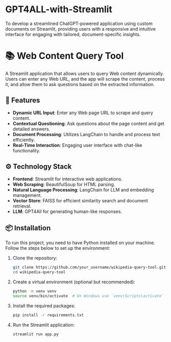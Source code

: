 # GPT4ALL-with-Streamlit
To develop a streamlined ChatGPT-powered application using custom documents on Streamlit, providing users with a responsive and intuitive interface for engaging with tailored, document-specific insights.

# 📚 Web Content Query Tool

A Streamlit application that allows users to query Web content dynamically. Users can enter any Web URL, and the app will scrape the content, process it, and allow them to ask questions based on the extracted information.

## 🎯 Features

- **Dynamic URL Input**: Enter any Web page URL to scrape and query content.
- **Contextual Questioning**: Ask questions about the page content and get detailed answers.
- **Document Processing**: Utilizes LangChain to handle and process text efficiently.
- **Real-Time Interaction**: Engaging user interface with chat-like functionality.

## ⚙️ Technology Stack

- **Frontend**: Streamlit for interactive web applications.
- **Web Scraping**: BeautifulSoup for HTML parsing.
- **Natural Language Processing**: LangChain for LLM and embedding management.
- **Vector Store**: FAISS for efficient similarity search and document retrieval.
- **LLM**: GPT4All for generating human-like responses.

## 📦 Installation

To run this project, you need to have Python installed on your machine. Follow the steps below to set up the environment:

1. Clone the repository:
   ```bash
   git clone https://github.com/your_username/wikipedia-query-tool.git
   cd wikipedia-query-tool
   
2. Create a virtual environment (optional but recommended):
   ```bash
   python -m venv venv
   source venv/bin/activate  # On Windows use `venv\Scripts\activate`

3. Install the required packages:
   ```bash
   pip install -r requirements.txt

4. Run the Streamlit application:
   ```bash
   streamlit run app.py
